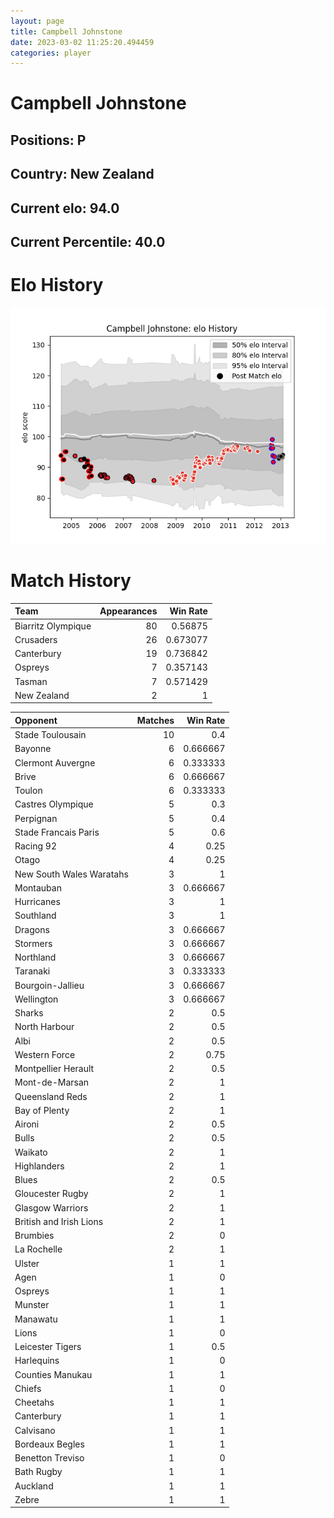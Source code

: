 ```yaml
---  
layout: page  
title: Campbell Johnstone  
date: 2023-03-02 11:25:20.494459  
categories: player  
---
```

# Campbell Johnstone

## Positions: P

## Country: New Zealand

## Current elo: 94.0

## Current Percentile: 40.0

# Elo History


![elo history](history_CampbellJohnstone.png)
# Match History


| Team               |   Appearances |   Win Rate |
|:-------------------|--------------:|-----------:|
| Biarritz Olympique |            80 |   0.56875  |
| Crusaders          |            26 |   0.673077 |
| Canterbury         |            19 |   0.736842 |
| Ospreys            |             7 |   0.357143 |
| Tasman             |             7 |   0.571429 |
| New Zealand        |             2 |   1        |

| Opponent                 |   Matches |   Win Rate |
|:-------------------------|----------:|-----------:|
| Stade Toulousain         |        10 |   0.4      |
| Bayonne                  |         6 |   0.666667 |
| Clermont Auvergne        |         6 |   0.333333 |
| Brive                    |         6 |   0.666667 |
| Toulon                   |         6 |   0.333333 |
| Castres Olympique        |         5 |   0.3      |
| Perpignan                |         5 |   0.4      |
| Stade Francais Paris     |         5 |   0.6      |
| Racing 92                |         4 |   0.25     |
| Otago                    |         4 |   0.25     |
| New South Wales Waratahs |         3 |   1        |
| Montauban                |         3 |   0.666667 |
| Hurricanes               |         3 |   1        |
| Southland                |         3 |   1        |
| Dragons                  |         3 |   0.666667 |
| Stormers                 |         3 |   0.666667 |
| Northland                |         3 |   0.666667 |
| Taranaki                 |         3 |   0.333333 |
| Bourgoin-Jallieu         |         3 |   0.666667 |
| Wellington               |         3 |   0.666667 |
| Sharks                   |         2 |   0.5      |
| North Harbour            |         2 |   0.5      |
| Albi                     |         2 |   0.5      |
| Western Force            |         2 |   0.75     |
| Montpellier Herault      |         2 |   0.5      |
| Mont-de-Marsan           |         2 |   1        |
| Queensland Reds          |         2 |   1        |
| Bay of Plenty            |         2 |   1        |
| Aironi                   |         2 |   0.5      |
| Bulls                    |         2 |   0.5      |
| Waikato                  |         2 |   1        |
| Highlanders              |         2 |   1        |
| Blues                    |         2 |   0.5      |
| Gloucester Rugby         |         2 |   1        |
| Glasgow Warriors         |         2 |   1        |
| British and Irish Lions  |         2 |   1        |
| Brumbies                 |         2 |   0        |
| La Rochelle              |         2 |   1        |
| Ulster                   |         1 |   1        |
| Agen                     |         1 |   0        |
| Ospreys                  |         1 |   1        |
| Munster                  |         1 |   1        |
| Manawatu                 |         1 |   1        |
| Lions                    |         1 |   0        |
| Leicester Tigers         |         1 |   0.5      |
| Harlequins               |         1 |   0        |
| Counties Manukau         |         1 |   1        |
| Chiefs                   |         1 |   0        |
| Cheetahs                 |         1 |   1        |
| Canterbury               |         1 |   1        |
| Calvisano                |         1 |   1        |
| Bordeaux Begles          |         1 |   1        |
| Benetton Treviso         |         1 |   0        |
| Bath Rugby               |         1 |   1        |
| Auckland                 |         1 |   1        |
| Zebre                    |         1 |   1        |